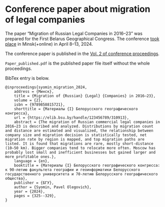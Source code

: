 # Conference paper about migration of legal companies

The paper “Migration of Russian Legal Companies in 2016–23” was prepared for the First Belarus Geographical Congress. The conference [took place](https://geo.bsu.by/index.php/glavnye-novosti.html?view=article&id=1999:i-belorusskij-geograficheskogo-kongress-nachinaet-rabotu&catid=124) in Minsk(+online) in April 8–13, 2024.

The conference paper is published in the [Vol. 2 of conference proceedings](https://elib.bsu.by/handle/123456789/310913?mode=full).

`Paper_published.pdf` is the published paper file itself without the whole proceedings.

BibTex entry is below.

```
@inproceedings{syomin_migration_2024,
    address = {Минск},
    title = {Migration of {Russian} {Legal} {Companies} in 2016–23},
    volume = {2},
    isbn = {9789858815721},
    shorttitle = {Материалы {I} Белорусского географического конгресса},
    url = {https://elib.bsu.by/handle/123456789/310913},
    abstract = {The migration of Russian commercial legal companies in 2016–23 is described and analyzed. Distributions by migration count and distance are estimated and visualized, the relationship between company size and migration decision is statistically tested, net migration rate by region is mapped, and top migration paths are listed. It is found that migrations are rare, mostly short-distance (10–50 km). Bigger companies tend to relocate more often. Moscow has probably lost small and inefficient businesses but gained larger and more profitable ones.},
    language = {en},
    booktitle = {Материалы {I} Белорусского географического конгресса: к 90-летию факультета географии и геоинформатики Белорусского государственного университета и 70-летию Белорусского географического общества},
    publisher = {БГУ},
    author = {Syomin, Pavel Olegovich},
    year = {2024},
    pages = {325--329},
}

```
